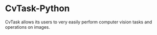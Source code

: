 # CvTask-Python
CvTask allows its users to very easily perform computer vision tasks and  operations on images. 
